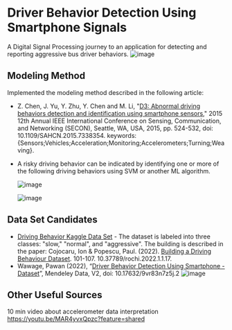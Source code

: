 # Driver Behavior Detection Using Smartphone Signals
A Digital Signal Processing journey to an application for detecting and reporting aggressive bus driver behaviors. 
![image](https://github.com/AvivGelfand/Driver-Behavior-Detection-Using-Smartphone-Signals/assets/63909805/d0e1e53b-6a9f-46cf-8066-4efea20c0b2d)

## Modeling Method
Implemented the modeling method described in the following article:
* Z. Chen, J. Yu, Y. Zhu, Y. Chen and M. Li, "[D3: Abnormal driving behaviors detection and identification using smartphone sensors](https://ieeexplore.ieee.org/document/7338354)," 2015 12th Annual IEEE International Conference on Sensing, Communication, and Networking (SECON), Seattle, WA, USA, 2015, pp. 524-532, doi: 10.1109/SAHCN.2015.7338354. keywords: {Sensors;Vehicles;Acceleration;Monitoring;Accelerometers;Turning;Weaving}.
* A risky driving behavior can be indicated by identifying one or more of the following driving behaviors using SVM or another ML algorithm.
  
  ![image](https://github.com/AvivGelfand/Driver-Behavior-Detection-Using-Smartphone-Signals/assets/63909805/154e6a2a-8fdd-4046-b490-64380272b683)
  
  ![image](https://github.com/AvivGelfand/Driver-Behavior-Detection-Using-Smartphone-Signals/assets/63909805/604be02c-b6fb-4f8d-b0a8-6af29d3ee86d)


  
## Data Set Candidates
* [Driving Behavior Kaggle Data Set](https://www.kaggle.com/datasets/outofskills/driving-behavior/data) - The dataset is labeled into three classes: "slow," "normal", and "aggressive".
  The building is described in the paper: Cojocaru, Ion & Popescu, Paul. (2022). [Building a Driving Behaviour Dataset](https://www.researchgate.net/publication/365629800_Building_a_Driving_Behaviour_Dataset). 101-107. 10.37789/rochi.2022.1.1.17.
* Wawage, Pawan (2022), “[Driver Behavior Detection Using Smartphone - Dataset](https://data.mendeley.com/datasets/9vr83n7z5j/2)”, Mendeley Data, V2, doi: 10.17632/9vr83n7z5j.2
![image](https://github.com/AvivGelfand/Driver-Behavior-Detection-Using-Smartphone-Signals/assets/63909805/56ce81e5-7230-4970-acc9-95bd6ce513f8)

## Other Useful Sources
10 min video about accelerometer data interpretation 
https://youtu.be/MAR4yvxQpzc?feature=shared
